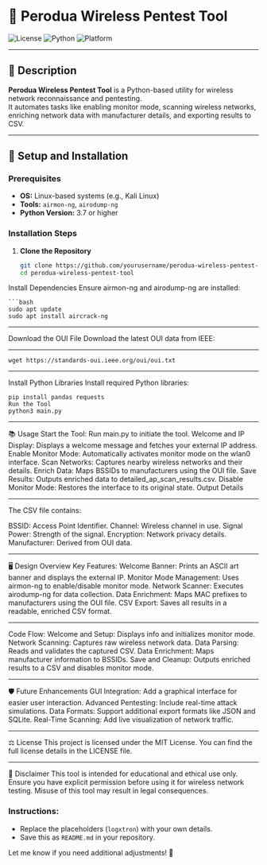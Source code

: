 # 🚀 Perodua Wireless Pentest Tool

![License](https://img.shields.io/badge/license-MIT-blue.svg)
![Python](https://img.shields.io/badge/python-3.7%2B-brightgreen)
![Platform](https://img.shields.io/badge/platform-Linux-lightgrey)

---

## 📝 Description
**Perodua Wireless Pentest Tool** is a Python-based utility for wireless network reconnaissance and pentesting.  
It automates tasks like enabling monitor mode, scanning wireless networks, enriching network data with manufacturer details, and exporting results to CSV.

---

## 🔧 Setup and Installation

### Prerequisites
- **OS:** Linux-based systems (e.g., Kali Linux)
- **Tools:** `airmon-ng`, `airodump-ng`
- **Python Version:** 3.7 or higher

### Installation Steps
1. **Clone the Repository**
   ```bash
   git clone https://github.com/yourusername/perodua-wireless-pentest-tool.git
   cd perodua-wireless-pentest-tool

Install Dependencies Ensure airmon-ng and airodump-ng are installed:

  	```bash
    sudo apt update
    sudo apt install aircrack-ng
---

Download the OUI File Download the latest OUI data from IEEE:

---

    wget https://standards-oui.ieee.org/oui/oui.txt

---

Install Python Libraries Install required Python libraries:

    pip install pandas requests
    Run the Tool
  	python3 main.py

--- 

📚 Usage
Start the Tool: Run main.py to initiate the tool.
Welcome and IP Display: Displays a welcome message and fetches your external IP address.
Enable Monitor Mode: Automatically activates monitor mode on the wlan0 interface.
Scan Networks: Captures nearby wireless networks and their details.
Enrich Data: Maps BSSIDs to manufacturers using the OUI file.
Save Results: Outputs enriched data to detailed_ap_scan_results.csv.
Disable Monitor Mode: Restores the interface to its original state.
Output Details


--- 

The CSV file contains:

BSSID: Access Point Identifier.
Channel: Wireless channel in use.
Signal Power: Strength of the signal.
Encryption: Network privacy details.
Manufacturer: Derived from OUI data.

---

🖥️ Design Overview
Key Features:
Welcome Banner: Prints an ASCII art banner and displays the external IP.
Monitor Mode Management: Uses airmon-ng to enable/disable monitor mode.
Network Scanner: Executes airodump-ng for data collection.
Data Enrichment: Maps MAC prefixes to manufacturers using the OUI file.
CSV Export: Saves all results in a readable, enriched CSV format.


---

Code Flow:
Welcome and Setup: Displays info and initializes monitor mode.
Network Scanning: Captures raw wireless network data.
Data Parsing: Reads and validates the captured CSV.
Data Enrichment: Maps manufacturer information to BSSIDs.
Save and Cleanup: Outputs enriched results to a CSV and disables monitor mode.


---


🛡️ Future Enhancements
GUI Integration: Add a graphical interface for easier user interaction.
Advanced Pentesting: Include real-time attack simulations.
Data Formats: Support additional export formats like JSON and SQLite.
Real-Time Scanning: Add live visualization of network traffic.

---

⚖️ License
This project is licensed under the MIT License.
You can find the full license details in the LICENSE file.

--- 

🌟 Disclaimer
This tool is intended for educational and ethical use only.
Ensure you have explicit permission before using it for wireless network testing. Misuse of this tool may result in legal consequences.


### Instructions:
- Replace the placeholders (`logxtron`) with your own details.
- Save this as `README.md` in your repository.

Let me know if you need additional adjustments! 🚀





